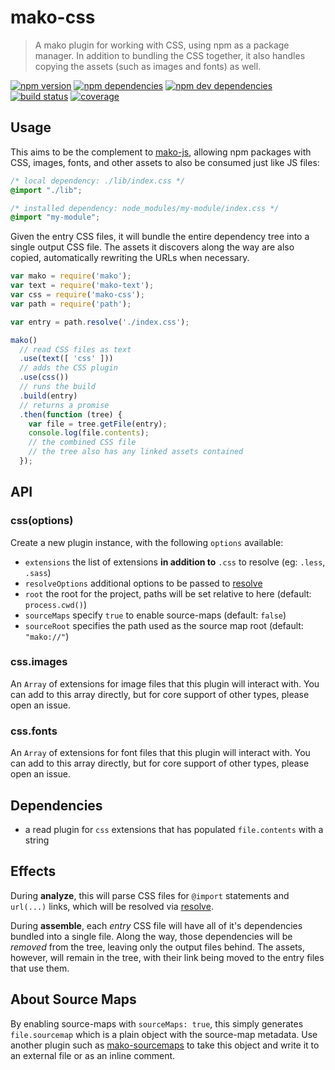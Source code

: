 # mako-css

> A mako plugin for working with CSS, using npm as a package manager. In addition to bundling the
> CSS together, it also handles copying the assets (such as images and fonts) as well.

[![npm version](https://img.shields.io/npm/v/mako-css.svg)](https://www.npmjs.com/package/mako-css)
[![npm dependencies](https://img.shields.io/david/makojs/css.svg)](https://david-dm.org/makojs/css)
[![npm dev dependencies](https://img.shields.io/david/dev/makojs/css.svg)](https://david-dm.org/makojs/css#info=devDependencies)
[![build status](https://img.shields.io/travis/makojs/css.svg)](https://travis-ci.org/makojs/css)
[![coverage](https://img.shields.io/coveralls/makojs/css.svg)](https://coveralls.io/github/makojs/css)

## Usage

This aims to be the complement to [mako-js](https://github.com/makojs/js), allowing npm packages
with CSS, images, fonts, and other assets to also be consumed just like JS files:

```css
/* local dependency: ./lib/index.css */
@import "./lib";

/* installed dependency: node_modules/my-module/index.css */
@import "my-module";
```

Given the entry CSS files, it will bundle the entire dependency tree into a single output CSS file.
The assets it discovers along the way are also copied, automatically rewriting the URLs when
necessary.

```js
var mako = require('mako');
var text = require('mako-text');
var css = require('mako-css');
var path = require('path');

var entry = path.resolve('./index.css');

mako()
  // read CSS files as text
  .use(text([ 'css' ]))
  // adds the CSS plugin
  .use(css())
  // runs the build
  .build(entry)
  // returns a promise
  .then(function (tree) {
    var file = tree.getFile(entry);
    console.log(file.contents);
    // the combined CSS file
    // the tree also has any linked assets contained
  });
```

## API

### css(options)

Create a new plugin instance, with the following `options` available:

 - `extensions` the list of extensions **in addition to** `.css` to resolve (eg: `.less`, `.sass`)
 - `resolveOptions` additional options to be passed to [resolve](https://www.npmjs.com/package/resolve)
 - `root` the root for the project, paths will be set relative to here (default: `process.cwd()`)
 - `sourceMaps` specify `true` to enable source-maps (default: `false`)
 - `sourceRoot` specifies the path used as the source map root (default: `"mako://"`)

### css.images

An `Array` of extensions for image files that this plugin will interact with. You can add to this
array directly, but for core support of other types, please open an issue.

### css.fonts

An `Array` of extensions for font files that this plugin will interact with. You can add to this
array directly, but for core support of other types, please open an issue.

## Dependencies

 - a read plugin for `css` extensions that has populated `file.contents` with a string

## Effects

During **analyze**, this will parse CSS files for `@import` statements and `url(...)` links, which
will be resolved via [resolve](https://www.npmjs.com/package/resolve).

During **assemble**, each _entry_ CSS file will have all of it's dependencies bundled into a single
file. Along the way, those dependencies will be _removed_ from the tree, leaving only the output
files behind. The assets, however, will remain in the tree, with their link being moved to the
entry files that use them.

## About Source Maps

By enabling source-maps with `sourceMaps: true`, this simply generates `file.sourcemap` which is a plain
object with the source-map metadata. Use another plugin such as [mako-sourcemaps](https://github.com/makojs/sourcemaps)
to take this object and write it to an external file or as an inline comment.
